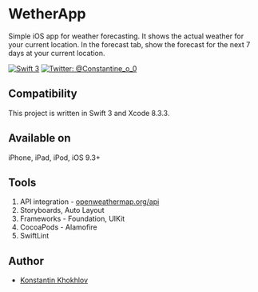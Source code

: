 # WetherApp #

Simple iOS app for weather forecasting. It shows the actual weather for your current location. In the forecast tab, show the forecast for the next 7 days at your current location.

[![Swift 3](https://img.shields.io/badge/Swift-3.0-orange.svg?style=flat)](https://swift.org)
[![Twitter: @Constantine_o_0](https://img.shields.io/badge/Contact-Twitter-blue.svg?style=flat)](https://twitter.com/Constantine_o_0)

## Compatibility

This project is written in Swift 3 and Xcode 8.3.3.

## Available on
iPhone, iPad, iPod, iOS 9.3+

## Tools
1. API integration - [openweathermap.org/api](http://openweathermap.org/api)
2. Storyboards, Auto Layout  
3. Frameworks - Foundation, UIKit
4. CocoaPods - Alamofire
5. SwiftLint

## Author

* [Konstantin Khokhlov](https://ru.linkedin.com/in/const)